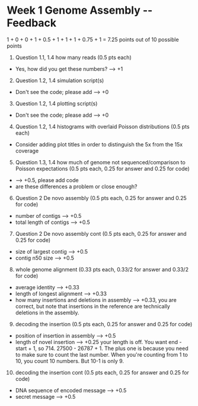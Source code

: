 # Week 1 Genome Assembly -- Feedback

1 + 0 + 0 + 1 + 0.5 + 1 + 1 + 1 + 0.75 + 1 = 7.25 points out of 10 possible points

1. Question 1.1, 1.4 how many reads (0.5 pts each)

  * Yes, how did you get these numbers? --> +1

2. Question 1.2, 1.4 simulation script(s)

  * Don't see the code; please add --> +0

3. Question 1.2, 1.4 plotting script(s)

  * Don't see the code; please add --> +0

4. Question 1.2, 1.4 histograms with overlaid Poisson distributions (0.5 pts each)

  * Consider adding plot titles in order to distinguish the 5x from the 15x coverage


5. Question 1.3, 1.4 how much of genome not sequenced/comparison to Poisson expectations (0.5 pts each, 0.25 for answer and 0.25 for code)

  * --> +0.5, please add code
  * are these differences a problem or close enough?

6. Question 2 De novo assembly (0.5 pts each, 0.25 for answer and 0.25 for code)

  * number of contigs --> +0.5
  * total length of contigs --> +0.5

7. Question 2 De novo assembly cont (0.5 pts each, 0.25 for answer and 0.25 for code)

  * size of largest contig --> +0.5
  * contig n50 size --> +0.5

8. whole genome alignment (0.33 pts each, 0.33/2 for answer and 0.33/2 for code)

  * average identity --> +0.33
  * length of longest alignment --> +0.33
  * how many insertions and deletions in assembly --> +0.33, you are correct, but note that insertions in the reference are technically deletions in the assembly.

9. decoding the insertion (0.5 pts each, 0.25 for answer and 0.25 for code)

  * position of insertion in assembly --> +0.5
  * length of novel insertion --> +0.25 your length is off. You want end - start + 1, so 714. 27500 - 26787 + 1. The plus one is because you need to make sure to count the last number. When you're counting from 1 to 10, you count 10 numbers. But 10-1 is only 9.

10. decoding the insertion cont (0.5 pts each, 0.25 for answer and 0.25 for code)

  * DNA sequence of encoded message --> +0.5
  * secret message --> +0.5
